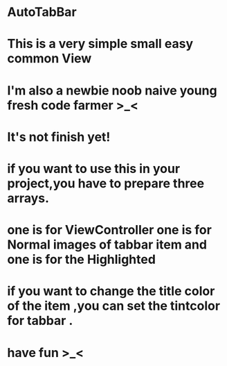 # AutoTabBar
# This is a very simple small easy common View
# I'm also a newbie noob naive young fresh code farmer >_< 
# It's not finish yet! 
# if you want to use this in your project,you have to prepare three arrays.
# one is for ViewController one is for Normal images of tabbar item and one is for the Highlighted
# if you want to change the title color of the item ,you can set the tintcolor for tabbar .
# have fun >_< 
